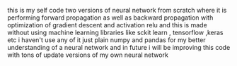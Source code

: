 this is my self code two versions of neural network from scratch where it is performing forward propagation as well as backward propagation with optimization of gradient descent and activation relu and this is made without using machine learning libraries like sckit learn , tensorflow ,keras etc i haven't use any of it just plain numpy and pandas for my better understanding of a neural network and in future i will be improving this code with tons of update versions of my own neural network 
